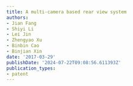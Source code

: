 ```yaml
---
title: A multi-camera based rear view system
authors:
- Jian Fang
- Shiyi Li
- Lei Jin
- Zhengyao Xu
- Binbin Cao
- Binjian Xin
date: '2017-03-29'
publishDate: '2024-07-22T09:08:56.611393Z'
publication_types:
- patent
---
```

